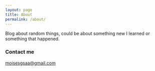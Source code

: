 ```yaml
---
layout: page
title: About
permalink: /about/
---
```


Blog about random things, could be about something new I learned or something that happened.

### Contact me

[moisesgsaa@gmail.com](mailto:moisesgsaa@gmail.com)